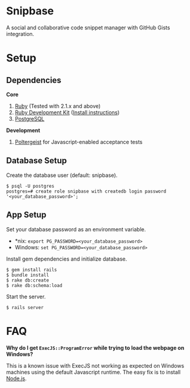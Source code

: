 # Snipbase

A social and collaborative code snippet manager with GitHub Gists integration.

# Setup

## Dependencies

**Core**

1. [Ruby](http://rubyinstaller.org/downloads/) (Tested with 2.1.x and above)
2. [Ruby Development Kit](http://rubyinstaller.org/downloads/) ([Install instructions](https://github.com/oneclick/rubyinstaller/wiki/Development-Kit))
3. [PostgreSQL](http://www.postgresql.org/)

**Development**

1. [Poltergeist](https://github.com/teampoltergeist/poltergeist) for Javascript-enabled acceptance tests

## Database Setup

Create the database user (default: snipbase).

```
$ psql -U postgres
postgres=# create role snipbase with createdb login password '<your_database_password>';
```

## App Setup

Set your database password as an environment variable.

- \*nix: `export PG_PASSWORD=<your_database_password>`
- Windows: `set PG_PASSWORD=<your_database_password>`

Install gem dependencies and initialize database.

```
$ gem install rails
$ bundle install
$ rake db:create
$ rake db:schema:load
```

Start the server.

```
$ rails server
```

# FAQ

**Why do I get `ExecJS::ProgramError` while trying to load the webpage on Windows?**

This is a known issue with ExecJS not working as expected on Windows machines using the default Javascript runtime. The easy fix is to install [Node.js](https://nodejs.org/).
